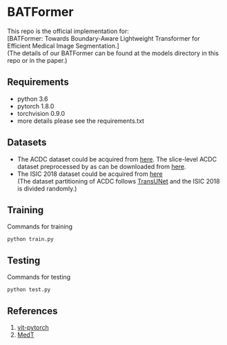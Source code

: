 # BATFormer
This repo is the official implementation for:\
[BATFormer: Towards Boundary-Aware Lightweight Transformer for Efficient Medical Image Segmentation.]\
(The details of our BATFormer can be found at the models directory in this repo or in the paper.)

## Requirements
* python 3.6
* pytorch 1.8.0
* torchvision 0.9.0
* more details please see the requirements.txt

## Datasets
* The ACDC dataset could be acquired from [here](https://www.creatis.insa-lyon.fr/Challenge/acdc/). The slice-level ACDC dataset preprocessed by as can be downloaded from [here](https://drive.google.com/file/d/18W_d8ho0Tl7TgPQXczOXZK5OUxtYkQdc/view?usp=share_link).
* The ISIC 2018 dataset could be acquired from [here](https://challenge.isic-archive.com/data/)\
(The dataset partitioning of ACDC follows [TransUNet](https://github.com/Beckschen/TransUNet) and the ISIC 2018 is divided randomly.)

## Training
Commands for training
```
python train.py
```
## Testing
Commands for testing
``` 
python test.py
```
## References
1. [vit-pytorch](https://github.com/lucidrains/vit-pytorch)
2. [MedT](https://github.com/jeya-maria-jose/Medical-Transformer)
